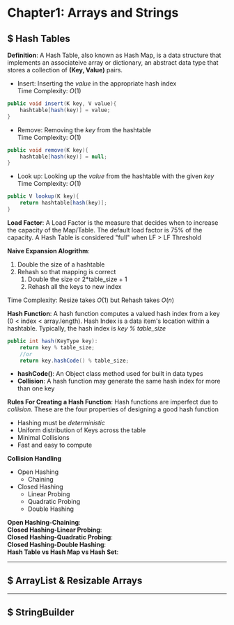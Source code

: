 <!-- Author: Sang One Jung -->
# Chapter1: Arrays and Strings
## $ Hash Tables
**Definition**: A Hash Table, also  known as Hash Map, is a data structure that implements an associateive array or dictionary, an abstract data type that stores a collection of **(Key, Value)** pairs. <br/>
* Insert: Inserting the *value* in the appropriate hash index <br/>
Time Complexity: $O(1)$ 
```java
public void insert(K key, V value){
    hashtable[hash(key)] = value; 
}
```
* Remove: Removing the *key* from the hashtable<br/>
Time Complexity: $O(1)$ 
```java
public void remove(K key){
    hashtable[hash(key)] = null;
}
```
* Look up: Looking up the *value* from the hashtable with the given *key*<br/>
Time Complexity: $O(1)$ 
```java
public V lookup(K key){
    return hashtable[hash(key)];
}
```
**Load Factor**: A Load Factor is the measure that decides when to increase the capacity of the Map/Table. The default load factor is 75% of the capacity. A Hash Table is considered "full" when LF > LF Threshold<br/>

**Naive Expansion Alogrithm**: 
1) Double the size of a hashtable
2) Rehash so that mapping is correct
    1) Double the size or 2*table_size + 1
    2) Rehash all the keys to new index
 

Time Complexity: Resize takes $O(1)$ but Rehash takes $O(n)$ <br/>

**Hash Function**: A hash function computes a valued hash index from a key (0 < index < array.length). Hash Index is a data item's location within a hashtable. Typically, the hash index is *key % table_size*
```java
public int hash(KeyType key):
    return key % table_size; 
    //or
    return key.hashCode() % table_size; 
```
* __hashCode()__: An Object class method used for built in data types
* __Collision__: A hash function may generate the same hash index for more than one key

**Rules For Creating a Hash Function**: Hash functions are imperfect due to *collision*. These are the four properties of designing a good hash function
* Hashing must be *deterministic*
* Uniform distribution of Keys across the table
* Minimal Collisions
* Fast and easy to compute

**Collision Handling**
* Open Hashing
    * Chaining
* Closed Hashing
    * Linear Probing
    * Quadratic Probing
    * Double Hashing

**Open Hashing-Chaining**: <br/>
**Closed Hashing-Linear Probing**: <br/>
**Closed Hashing-Quadratic Probing**: <br/>
**Closed Hashing-Double Hashing**: <br/>
**Hash Table vs Hash Map vs Hash Set**:
****
## $ ArrayList & Resizable Arrays
****
## $ StringBuilder